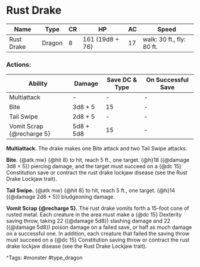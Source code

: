 # Rust Drake

| Name | Type | CR | HP | AC | Speed |
|------|------|----|----|----|-------|
| Rust Drake | Dragon | 8 | 161 (19d8 + 76) | 17 | walk: 30 ft., fly: 80 ft. |

### Actions:

| Ability | Damage | Save DC & Type | On Successful Save |
|---------|--------|----------------|--------------------|
| Multiattack | - | - | - |
| Bite | 3d8 + 5 | 15 | - |
| Tail Swipe | 2d8 + 5 | - | - |
| Vomit Scrap {@recharge 5} | 5d8 + 5d8 | 15 | - |


**Multiattack.** The drake makes one Bite attack and two Tail Swipe attacks.

**Bite.** {@atk mw} {@hit 8} to hit, reach 5 ft., one target. {@h}18 ({@damage 3d8 + 5}) piercing damage, and the target must succeed on a {@dc 15} Constitution save or contract the rust drake lockjaw disease (see the Rust Drake Lockjaw trait).

**Tail Swipe.** {@atk mw} {@hit 8} to hit, reach 5 ft., one target. {@h}14 ({@damage 2d8 + 5}) bludgeoning damage.

**Vomit Scrap {@recharge 5}.** The rust drake vomits forth a 15-foot cone of rusted metal. Each creature in the area must make a {@dc 15} Dexterity saving throw, taking 22 ({@damage 5d8}) slashing damage and 22 ({@damage 5d8}) poison damage on a failed save, or half as much damage on a successful one. In addition, each creature that failed the saving throw must succeed on a {@dc 15} Constitution saving throw or contract the rust drake lockjaw disease (see the Rust Drake Lockjaw trait).

^Tags: #monster #type_dragon